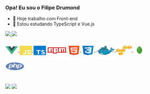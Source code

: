 ### Opa! Eu sou o Filipe Drumond
- 🔭 Hoje trabalho com Front-end
- 🌱 Estou estudando TypeScript e Vue.js

<div align="left">
  <a href="https://github.com/filipedrumond">
  <img height="180em" src="https://github-readme-stats.vercel.app/api?username=filipedrumond&show_icons=true&include_all_commits=true&count_private=true&theme=synthwave"/>
  <img height="180em" src="https://github-readme-stats.vercel.app/api/top-langs/?username=filipedrumond&layout=compact&langs_count=7&theme=synthwave"/>
</div>
<div style="display: inline_block"><br>
  <img align="center" alt="Fil-VUEjs" height="30" width="40" src="https://raw.githubusercontent.com/devicons/devicon/master/icons/vuejs/vuejs-original.svg">  
  <img align="center" alt="Fil-Js" height="30" width="40" src="https://raw.githubusercontent.com/devicons/devicon/master/icons/javascript/javascript-plain.svg">
  <img align="center" alt="Fil-Ts" height="30" width="40" src="https://raw.githubusercontent.com/devicons/devicon/master/icons/typescript/typescript-plain.svg">
  <img align="center" alt="Fil-NPM" height="50" width="60" src="https://raw.githubusercontent.com/devicons/devicon/master/icons/npm/npm-original-wordmark.svg">   
  <img align="center" alt="Fil-HTML" height="30" width="40" src="https://raw.githubusercontent.com/devicons/devicon/master/icons/html5/html5-original.svg">
  <img align="center" alt="Fil-CSS" height="30" width="40" src="https://raw.githubusercontent.com/devicons/devicon/master/icons/css3/css3-original.svg">
  <img align="center" alt="Fil-DOCKER" height="50" width="60" src="https://raw.githubusercontent.com/devicons/devicon/master/icons/docker/docker-original.svg">
  <img align="center" alt="Fil-AWS" height="40" width="50" src="https://raw.githubusercontent.com/devicons/devicon/master/icons/amazonwebservices/amazonwebservices-original.svg">
  <img align="center" alt="Fil-MongoDB" height="30" width="40" src="https://raw.githubusercontent.com/devicons/devicon/master/icons/mongodb/mongodb-original.svg"> 
  <img align="center" alt="Fil-PHP" height="50" width="60" src="https://raw.githubusercontent.com/devicons/devicon/master/icons/php/php-plain.svg">   
</div>
  
##
  
<div> 
  <a href = "mailto:filipe.dp@outlook.com"><img src="https://img.shields.io/badge/-Gmail-%23333?style=for-the-badge&logo=gmail&logoColor=white" target="_blank"></a>
  <a href="https://www.linkedin.com/in/filipe-d-962007116" target="_blank"><img src="https://img.shields.io/badge/-LinkedIn-%230077B5?style=for-the-badge&logo=linkedin&logoColor=white" target="_blank"></a>  
</div>
